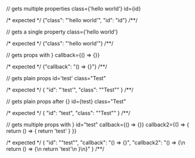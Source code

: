 // gets multiple properties
class={'hello world'} id={id}

/* expected */
{"class": "'hello world'", "id": "id"}
/**/

// gets a single property
class={'hello world'}

/* expected */
{"class": "'hello world'"}
/**/

// gets props with }
callback={() => {}}

/* expected */
{"callback": "() => {}"}
/**/

// gets plain props
id='test' class="Test"

/* expected */
{
  "id": "'test'",
  "class": "\"Test\""
}
/**/

// gets plain props after {}
id={test} class="Test"

/* expected */
{
  "id": "test",
  "class": "\"Test\""
}
/**/

// gets multiple props with }
id="test" callback={() => {}} callback2={() => {
  return () => {
    return 'test'
  }
}}

/* expected */
{
  "id": "\"test\"",
  "callback": "() => {}",
  "callback2": "() => {\n  return () => {\n    return 'test'\n  }\n}"
}
/**/